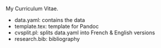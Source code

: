 My Curriculum Vitae.

* data.yaml: contains the data
* template.tex: template for Pandoc
* cvsplit.pl: splits data.yaml into French & English versions
* research.bib: bibliography
